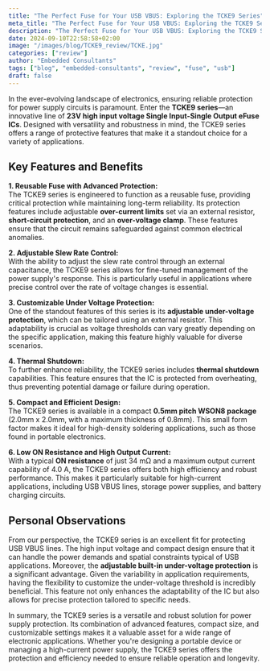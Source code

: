 ```yaml
---
title: "The Perfect Fuse for Your USB VBUS: Exploring the TCKE9 Series"
meta_title: "The Perfect Fuse for Your USB VBUS: Exploring the TCKE9 Series"
description: "The Perfect Fuse for Your USB VBUS: Exploring the TCKE9 Series"
date: 2024-09-10T22:58:58+02:00
image: "/images/blog/TCKE9_review/TCKE.jpg"
categories: ["review"]
author: "Embedded Consultants"
tags: ["blog", "embedded-consultants", "review", "fuse", "usb"]
draft: false
---
```


In the ever-evolving landscape of electronics, ensuring reliable protection for power supply circuits is paramount. Enter the **TCKE9 series**—an innovative line of **23V high input voltage Single Input-Single Output eFuse ICs**. Designed with versatility and robustness in mind, the TCKE9 series offers a range of protective features that make it a standout choice for a variety of applications.

## Key Features and Benefits

**1. Reusable Fuse with Advanced Protection:**  
The TCKE9 series is engineered to function as a reusable fuse, providing critical protection while maintaining long-term reliability. Its protection features include adjustable **over-current limits** set via an external resistor, **short-circuit protection**, and an **over-voltage clamp**. These features ensure that the circuit remains safeguarded against common electrical anomalies.

**2. Adjustable Slew Rate Control:**  
With the ability to adjust the slew rate control through an external capacitance, the TCKE9 series allows for fine-tuned management of the power supply's response. This is particularly useful in applications where precise control over the rate of voltage changes is essential.

**3. Customizable Under Voltage Protection:**  
One of the standout features of this series is its **adjustable under-voltage protection**, which can be tailored using an external resistor. This adaptability is crucial as voltage thresholds can vary greatly depending on the specific application, making this feature highly valuable for diverse scenarios.

**4. Thermal Shutdown:**  
To further enhance reliability, the TCKE9 series includes **thermal shutdown** capabilities. This feature ensures that the IC is protected from overheating, thus preventing potential damage or failure during operation.

**5. Compact and Efficient Design:**  
The TCKE9 series is available in a compact **0.5mm pitch WSON8 package** (2.0mm x 2.0mm, with a maximum thickness of 0.8mm). This small form factor makes it ideal for high-density soldering applications, such as those found in portable electronics.

**6. Low ON Resistance and High Output Current:**  
With a typical **ON resistance** of just 34 mΩ and a maximum output current capability of 4.0 A, the TCKE9 series offers both high efficiency and robust performance. This makes it particularly suitable for high-current applications, including USB VBUS lines, storage power supplies, and battery charging circuits.

## Personal Observations

From our perspective, the TCKE9 series is an excellent fit for protecting USB VBUS lines. The high input voltage and compact design ensure that it can handle the power demands and spatial constraints typical of USB applications. Moreover, the **adjustable built-in under-voltage protection** is a significant advantage. Given the variability in application requirements, having the flexibility to customize the under-voltage threshold is incredibly beneficial. This feature not only enhances the adaptability of the IC but also allows for precise protection tailored to specific needs.

In summary, the TCKE9 series is a versatile and robust solution for power supply protection. Its combination of advanced features, compact size, and customizable settings makes it a valuable asset for a wide range of electronic applications. Whether you're designing a portable device or managing a high-current power supply, the TCKE9 series offers the protection and efficiency needed to ensure reliable operation and longevity.
